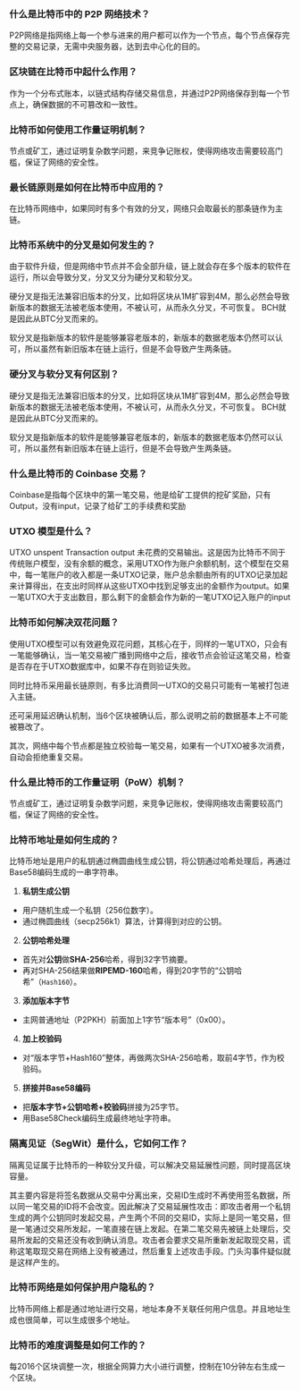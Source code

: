 ### 什么是比特币中的 P2P 网络技术？

P2P网络是指网络上每一个参与进来的用户都可以作为一个节点，每个节点保存完整的交易记录，无需中央服务器，达到去中心化的目的。

### 区块链在比特币中起什么作用？

作为一个分布式账本，以链式结构存储交易信息，并通过P2P网络保存到每一个节点上，确保数据的不可篡改和一致性。

### 比特币如何使用工作量证明机制？

节点或矿工，通过证明复杂数学问题，来竞争记账权，使得网络攻击需要较高门槛，保证了网络的安全性。

### 最长链原则是如何在比特币中应用的？

在比特币网络中，如果同时有多个有效的分叉，网络只会取最长的那条链作为主链。

### 比特币系统中的分叉是如何发生的？

由于软件升级，但是网络中节点并不会全部升级，链上就会存在多个版本的软件在运行，所以会导致分叉，分叉又分为硬分叉和软分叉。

硬分叉是指无法兼容旧版本的分叉，比如将区块从1M扩容到4M，那么必然会导致新版本的数据无法被老版本使用，不被认可，从而永久分叉，不可恢复。 BCH就是因此从BTC分叉而来的。

软分叉是指新版本的软件是能够兼容老版本的，新版本的数据老版本仍然可以认可，所以虽然有新旧版本在链上运行，但是不会导致产生两条链。

### 硬分叉与软分叉有何区别？

硬分叉是指无法兼容旧版本的分叉，比如将区块从1M扩容到4M，那么必然会导致新版本的数据无法被老版本使用，不被认可，从而永久分叉，不可恢复。 BCH就是因此从BTC分叉而来的。

软分叉是指新版本的软件是能够兼容老版本的，新版本的数据老版本仍然可以认可，所以虽然有新旧版本在链上运行，但是不会导致产生两条链。

### 什么是比特币的 Coinbase 交易？

Coinbase是指每个区块中的第一笔交易，他是给矿工提供的挖矿奖励，只有Output，没有input，记录了给矿工的手续费和奖励

### UTXO 模型是什么？

UTXO unspent Transaction output 未花费的交易输出。这是因为比特币不同于传统账户模型，没有余额的概念，采用UTXO作为账户余额机制，这个模型在交易中，每一笔账户的收入都是一条UTXO记录，账户总余额由所有的UTXO记录加起来计算得出，在支出时同样从这些UTXO中找到足够支出的金额作为output。如果一笔UTXO大于支出数目，那么剩下的金额会作为新的一笔UTXO记入账户的input

### 比特币如何解决双花问题？

使用UTXO模型可以有效避免双花问题，其核心在于，同样的一笔UTXO，只会有一笔能够确认，当一笔交易被广播到网络中之后，接收节点会验证这笔交易，检查是否存在于UTXO数据库中，如果不存在则验证失败。

同时比特币采用最长链原则，有多比消费同一UTXO的交易只可能有一笔被打包进入主链。

还可采用延迟确认机制，当6个区块被确认后，那么说明之前的数据基本上不可能被篡改了。

其次，网络中每个节点都是独立校验每一笔交易，如果有一个UTXO被多次消费，自动会拒绝重复交易。

### 什么是比特币的工作量证明（PoW）机制？

节点或矿工，通过证明复杂数学问题，来竞争记账权，使得网络攻击需要较高门槛，保证了网络的安全性。

### 比特币地址是如何生成的？

比特币地址是用户的私钥通过椭圆曲线生成公钥，将公钥通过哈希处理后，再通过Base58编码生成的一串字符串。

1. **私钥生成公钥**

- 用户随机生成一个私钥（256位数字）。
- 通过椭圆曲线（secp256k1）算法，计算得到对应的公钥。

2. **公钥哈希处理**

- 首先对**公钥**做**SHA-256**哈希，得到32字节摘要。
- 再对SHA-256结果做**RIPEMD-160**哈希，得到20字节的“公钥哈希”（`Hash160`）。

3. **添加版本字节**

- 主网普通地址（P2PKH）前面加上1字节“版本号”（0x00）。

4. **加上校验码**

- 对“版本字节+Hash160”整体，再做两次SHA-256哈希，取前4字节，作为校验码。

5. **拼接并Base58编码**

- 把**版本字节+公钥哈希+校验码**拼接为25字节。
- 用Base58Check编码生成最终地址字符串。

### 隔离见证（SegWit）是什么，它如何工作？

隔离见证属于比特币的一种软分叉升级，可以解决交易延展性问题，同时提高区块容量。

其主要内容是将签名数据从交易中分离出来，交易ID生成时不再使用签名数据，所以同一笔交易的ID将不会改变。因此解决了交易延展性攻击：即攻击者用一个私钥生成的两个公钥同时发起交易，产生两个不同的交易ID，实际上是同一笔交易，但是一笔通过交易所发起，一笔直接在链上发起。在第二笔交易先被链上处理后，交易所发起的交易还没有收到确认消息。攻击者会要求交易所重新发起取现交易，谎称这笔取现交易在网络上没有被通过，然后重复上述攻击手段。门头沟事件疑似就是这样产生的。

### 比特币网络是如何保护用户隐私的？

比特币网络上都是通过地址进行交易，地址本身不关联任何用户信息。并且地址生成也很简单，可以生成很多个地址。

### 比特币的难度调整是如何工作的？

每2016个区块调整一次，根据全网算力大小进行调整，控制在10分钟左右生成一个区块。